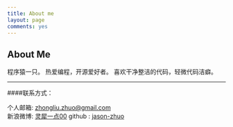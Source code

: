```yaml
---
title: About me
layout: page
comments: yes
---
```



<h2 class="archive-title">About Me</h2>

<article class="page"> 
  <div class="post-content">
  <div class="entry">
程序猿一只。 	
热爱编程，开源爱好者。		
喜欢干净整洁的代码，轻微代码洁癖。
  <hr>

####联系方式：        

个人邮箱: [zhongliu.zhuo@gmail.com](mailto:zhongliu.zhuo@gmail.com)     
新浪微博: [灵犀一点00](http://weibo.com/zhongliuzhuo316/)
github : [jason-zhuo](https://github.com/jason-zhuo) 
    </div>
<footer>
	<div class="clearfix"></div>
</footer>
  </div>
</article>





